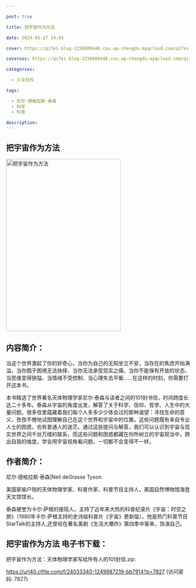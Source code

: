 ```yaml
---

post: true

title: 把宇宙作为方法

date: 2024-05-27 14:43

cover: https://qifei-blog-1256009448.cos.ap-chengdu.myqcloud.com/qifei-blog/6610ad0368eb9357131b6517.jpg

coveross: https://qifei-blog-1256009448.cos.ap-chengdu.myqcloud.com/qifei-blog/6610ad0368eb9357131b6517.jpg

categories:

  - 人文社科

tags:

  - 尼尔·德格拉斯·泰森
  - 科学
  - 科普

description:
---
```


## 把宇宙作为方法
<img alt="把宇宙作为方法 " class="aligncenter loaded" data-was-processed="true" decoding="async" fetchpriority="high" height="471" src="https://qifei-blog-1256009448.cos.ap-chengdu.myqcloud.com/qifei-blog/6610ad0368eb9357131b6517.jpg" style="cursor: zoom-in;" width="314"/>

## 内容简介：

当这个世界激起了你的好奇心，当你为自己的无知坐立不安，当存在的焦虑开始满溢，当你囿于困境无法抉择、当你无法承受现实之痛、当你不能保有开放的状态、当思维变得狭隘、当情绪不受控制、当心理失去平衡……在这样的时刻，你需要打开这本书。

本书精选了世界著名天体物理学家尼尔·泰森与读者之间的101封书信，时间跨度长达二十多年。泰森从宇宙的角度出发，解答了关于科学、信仰、哲学、人生中的大量问题。很多信里蕴藏着我们每个人多多少少体会过的那种渴望：寻找生命的意义，孜孜不倦地试图理解自己在这个世界和宇宙中的位置。这些问题既有来自专业人士的困惑，也有普通人的迷茫。通过这些提问与解答，我们可以认识到宇宙与现实世界之间千丝万缕的联系，而这些问题和困惑都藏在你所树立的宇宙观当中，跨出自我的维度，学会用宇宙视角看问题，一切都不会变得不一样。

## 作者简介：

尼尔·德格拉斯·泰森|Neil deGrasse Tyson

美国家喻户晓的天体物理学家、科普作家、科普节目主持人，美国自然博物馆海登天文馆馆长。

泰森被誉为卡尔·萨根的接班人，主持了近年来大热的科普纪录片《宇宙：时空之旅》（1980年卡尔·萨根主持的史诗级科普片《宇宙》更新版）。他是热门科普节目StarTalk的主持人,还曾经在著名美剧《生活大爆炸》第四季中客串，饰演自己。

## 把宇宙作为方法 电子书下载：
把宇宙作为方法：天体物理学家写给所有人的101封信.zip: 

https://url40.ctfile.com/f/24033340-1249987219-bb7914?p=7827 (访问密码: 7827)
